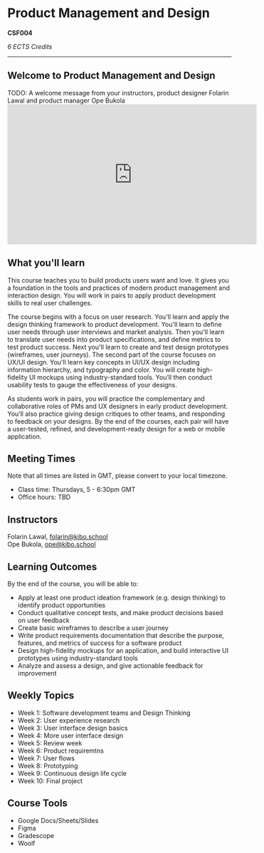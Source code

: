 # Product Management and Design

**CSF004**

_6 ECTS Credits_

----

## Welcome to Product Management and Design

<aside>
 TODO: A welcome message from your instructors, product designer Folarin Lawal and product manager Ope Bukola 
  </aside>

<iframe width="560" height="315" src="https://www.youtube.com/embed/VFxKjByWtzs" title="YouTube video player" frameborder="0" allow="accelerometer; autoplay; clipboard-write; encrypted-media; gyroscope; picture-in-picture" allowfullscreen></iframe>

## What you'll learn

This course teaches you to build products users want and love. It gives you a 
foundation in the tools and practices of modern product management and 
interaction design.  You will work in pairs to apply product development skills 
to real user challenges. 

The course begins with a focus on user research. You'll learn and apply the 
design thinking framework to product development. You'll learn to define user 
needs through user interviews and market analysis. Then you'll learn to 
translate user needs into product specifications, and define metrics to test 
product success. Next you'll learn to create and test design prototypes 
(wireframes, user journeys). The second part of the course focuses on UX/UI 
design. You'll learn key concepts in UI/UX design including information 
hierarchy, and typography and color. You will create high-fidelity UI mockups 
using industry-standard tools. You’ll then conduct usability tests to gauge the 
effectiveness of your designs. 

As students work in pairs, you will practice the complementary and collaborative 
roles of PMs and UX designers in early product development. You’ll also practice 
giving design critiques to other teams, and responding to feedback on your 
designs. By the end of the courses, each pair will have a user-tested, refined, 
and development-ready design for a web or mobile application.

## Meeting Times

Note that all times are listed in GMT, please convert to your local timezone.

- Class time: Thursdays, 5 - 6:30pm GMT
- Office hours: TBD

## Instructors

Folarin Lawal, folarin@kibo.school<br>
Ope Bukola, ope@kibo.school

## Learning Outcomes

By the end of the course, you will be able to:
- Apply at least one product ideation framework (e.g. design thinking) to identify product opportunities
- Conduct qualitative concept tests, and make product decisions based on user feedback
- Create basic wireframes to describe a user journey
- Write product requirements documentation that describe the purpose, features, and metrics of success for a software product
- Design high-fidelity mockups for an application, and build interactive UI prototypes using industry-standard tools
- Analyze and assess a design, and give actionable feedback for improvement


## Weekly Topics

- Week 1: Software development teams and Design Thinking
- Week 2: User experience research
- Week 3: User interface design basics
- Week 4: More user interface design
- Week 5: Review week
- Week 6: Product requiremtns
- Week 7: User flows
- Week 8: Prototyping
- Week 9: Continuous design life cycle
- Week 10: Final project


## Course Tools 
- Google Docs/Sheets/Slides
- Figma 
- Gradescope
- Woolf
